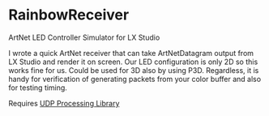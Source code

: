 # RainbowReceiver
ArtNet LED Controller Simulator for LX Studio

I wrote a quick ArtNet receiver that can take ArtNetDatagram output from LX Studio and render it on screen.
Our LED configuration is only 2D so this works fine for us.  Could be used for 3D also by using P3D.  Regardless,
it is handy for verification of generating packets from your color buffer and also for testing timing.

Requires [UDP Processing Library](https://ubaa.net/shared/processing/udp/)


